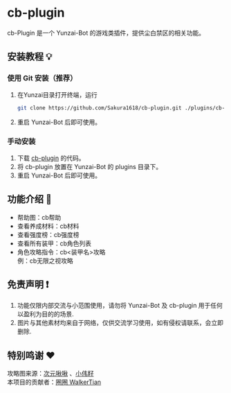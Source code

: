 # cb-plugin
cb-Plugin 是一个 Yunzai-Bot 的游戏类插件，提供尘白禁区的相关功能。

## 安装教程 💡
### 使用 Git 安装（推荐）
1. 在Yunzai目录打开终端，运行
    ```sh
    git clone https://github.com/Sakura1618/cb-plugin.git ./plugins/cb-plugin
    ```
2. 重启 Yunzai-Bot 后即可使用。

### 手动安装
1. 下载 [cb-plugin](https://github.com/Sakura1618/cb-plugin) 的代码。
2. 将 cb-plugin 放置在 Yunzai-Bot 的 plugins 目录下。
3. 重启 Yunzai-Bot 后即可使用。

## 功能介绍 📖

- 帮助图：cb帮助
- 查看养成材料：cb材料
- 查看强度榜：cb强度榜
- 查看所有装甲：cb角色列表
- 角色攻略指令：cb<装甲名>攻略  
例：cb无限之视攻略

## 免责声明 ❗

1. 功能仅限内部交流与小范围使用，请勿将 Yunzai-Bot 及 cb-plugin 用于任何以盈利为目的的场景.
2. 图片与其他素材均来自于网络，仅供交流学习使用，如有侵权请联系，会立即删除.

## 特别鸣谢 ❤️
攻略图来源：[次元啾啾](https://space.bilibili.com/457766125) 、[小伟籽](https://space.bilibili.com/297410355)  
本项目的贡献者：[圈圈 WalkerTian](https://github.com/Walkersifolia)  
